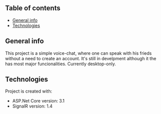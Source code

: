 ## Table of contents
* [General info](#general-info)
* [Technologies](#technologies)

## General info
This project is a simple voice-chat, where one can speak with his frieds without a need to create an account.
It's still in develpment although it the has most major funcionalities. Currently desktop-only.
	
## Technologies
Project is created with:
* ASP.Net Core version: 3.1
* SignalR version: 1.4
